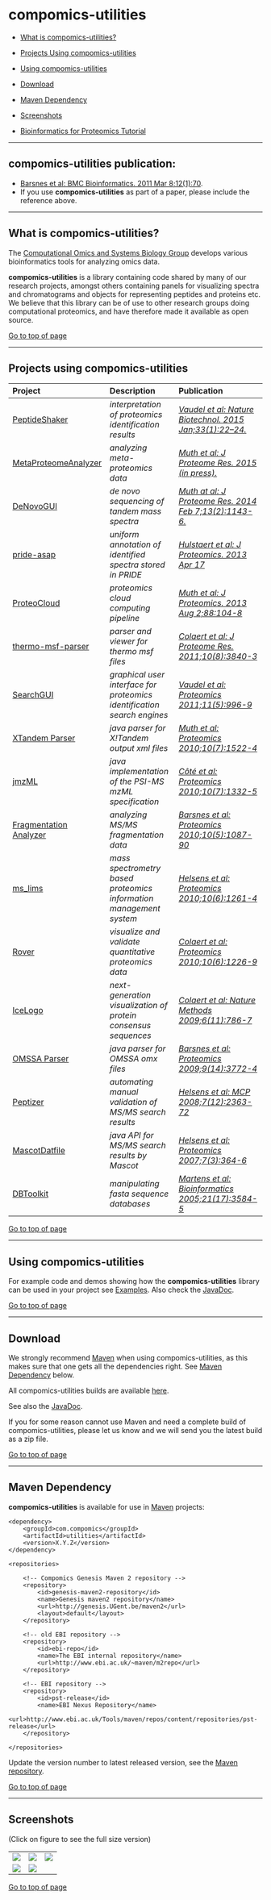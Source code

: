 # compomics-utilities #

  * [What is compomics-utilities?](#what-is-compomics-utilities?)
  * [Projects Using compomics-utilities](#projects-using-compomics-utilities)
  * [Using compomics-utilities](#using-compomics-utilities)
  * [Download](#download)
  * [Maven Dependency](#maven-dependency)
  * [Screenshots](#screenshots)

  * [Bioinformatics for Proteomics Tutorial](http://compomics.com/bioinformatics-for-proteomics/)

---

## compomics-utilities publication:
  * [Barsnes et al: BMC Bioinformatics. 2011 Mar 8;12(1):70](http://www.ncbi.nlm.nih.gov/pubmed/21385435).
  * If you use **compomics-utilities** as part of a paper, please include the reference above.

---

## What is compomics-utilities? ##

The [Computational Omics and Systems Biology Group](http://www.compomics.com) develops various bioinformatics tools for analyzing omics data.

**compomics-utilities** is a library containing code shared by many of our research projects, amongst others containing panels for visualizing spectra and chromatograms and objects for representing peptides and proteins etc. We believe that this library can be of use to other research groups doing computational proteomics, and have therefore made it available as open source.

[Go to top of page](#compomics-utilities)

---

## Projects using compomics-utilities ##

| **Project** | **Description** | **Publication** |
|:------------|:----------------|:----------------|
| [PeptideShaker](http://compomics.github.io/projects/peptide-shaker.html) | _interpretation of proteomics identification results_|_[Vaudel et al: Nature Biotechnol. 2015 Jan;33(1):22–24.](http://www.nature.com/nbt/journal/v33/n1/full/nbt.3109.html)_|
| [MetaProteomeAnalyzer](http://code.google.com/p/meta-proteome-analyzer) | _analyzing meta-proteomics data_|_[Muth et al: J Proteome Res. 2015 (in press).](http://www.ncbi.nlm.nih.gov/pubmed/25660940)_|
| [DeNovoGUI](http://compomics.github.io/projects/denovogui.html) | _de novo sequencing of tandem mass spectra_|_[Muth at al: J Proteome Res. 2014 Feb 7;13(2):1143-6.](http://www.ncbi.nlm.nih.gov/pubmed/24295440)_|
| [pride-asap](http://compomics.github.io/projects/pride-asa-pipeline.html) | _uniform annotation of identified spectra stored in PRIDE_|_[Hulstaert et al: J Proteomics. 2013 Apr 17](http://www.ncbi.nlm.nih.gov/pubmed/23603108)_|
| [ProteoCloud](http://proteocloud.googlecode.com) | _proteomics cloud computing pipeline_|_[Muth et al: J Proteomics. 2013 Aug 2;88:104-8](http://www.ncbi.nlm.nih.gov/pubmed/23305951)_|
| [thermo-msf-parser](http://compomics.github.io/projects/thermo-msf-parser.html) | _parser and viewer for thermo msf files_|_[Colaert et al: J Proteome Res. 2011;10(8):3840-3](http://www.ncbi.nlm.nih.gov/pubmed/21714566)_|
| [SearchGUI](http://compomics.github.io/projects/searchgui.html) | _graphical user interface for proteomics identification search engines_|_[Vaudel et al: Proteomics 2011;11(5):996-9](http://www.ncbi.nlm.nih.gov/pubmed/21337703)_|
| [XTandem Parser](http://compomics.github.io/projects/xtandem-parser.html) |_java parser for X!Tandem output xml files_|_[Muth et al: Proteomics 2010;10(7):1522-4](http://www.ncbi.nlm.nih.gov/pubmed/20140905)_|
| [jmzML](http://jmzML.googlecode.com) |_java implementation of the PSI-MS mzML specification_|_[Côté et al: Proteomics 2010;10(7):1332-5](http://www.ncbi.nlm.nih.gov/pubmed/20127693)_|
| [Fragmentation Analyzer](http://compomics.github.io/projects/fragmentation-analyzer.html) | _analyzing MS/MS fragmentation data_|_[Barsnes et al: Proteomics 2010;10(5):1087-90](http://www.ncbi.nlm.nih.gov/pubmed/20049869)_|
| [ms\_lims](http://compomics.github.io/projects/ms-lims.html) | _mass spectrometry based proteomics information management system_|_[Helsens et al: Proteomics 2010;10(6):1261-4](http://www.ncbi.nlm.nih.gov/pubmed/20058248)_|
| [Rover](https://github.com/compomics/compomics-rover) | _visualize and validate quantitative proteomics data_|_[Colaert et al: Proteomics 2010;10(6):1226-9](http://www.ncbi.nlm.nih.gov/pubmed/20058247)_|
| [IceLogo](http://compomics.github.io/projects/icelogo.html) | _next-generation visualization of protein consensus sequences_|_[Colaert et al: Nature Methods 2009;6(11):786-7](http://www.ncbi.nlm.nih.gov/pubmed/19876014)_|
| [OMSSA Parser](http://compomics.github.io/projects/omssa-parser.html) | _java parser for OMSSA omx files_|_[Barsnes et al: Proteomics 2009;9(14):3772-4](http://www3.interscience.wiley.com/journal/122524294/abstract)_|
| [Peptizer](https://github.com/compomics/peptizer) | _automating manual validation of MS/MS search results_|_[Helsens et al: MCP 2008;7(12):2363-72](http://www.ncbi.nlm.nih.gov/pubmed/18667410)_|
| [MascotDatfile](http://compomics.github.io/projects/mascotdatfile.html) | _java API for MS/MS search results by Mascot_|_[Helsens et al: Proteomics 2007;7(3):364-6](http://www.ncbi.nlm.nih.gov/pubmed/17203510)_|
| [DBToolkit](https://github.com/compomics/dbtoolkit) | _manipulating fasta sequence databases_|_[Martens et al: Bioinformatics 2005;21(17):3584-5](http://www.ncbi.nlm.nih.gov/pubmed/16030071)_|

[Go to top of page](#compomics-utilities)

---

## Using compomics-utilities ##

For example code and demos showing how the **compomics-utilities** library can be used in your project see [Examples](https://github.com/compomics/compomics-utilities/wiki/Examples). Also check the [JavaDoc](http://genesis.ugent.be/maven2/com/compomics/utilities/javadoc/).

[Go to top of page](#compomics-utilities)

---

## Download ##

We strongly recommend [Maven](http://maven.apache.org) when using compomics-utilities, as this makes sure that one gets all the dependencies right. See [Maven Dependency](#Maven_Dependency.md) below.

All compomics-utilities builds are available [here](http://genesis.ugent.be/maven2/com/compomics/utilities/).

See also the [JavaDoc](http://genesis.ugent.be/maven2/com/compomics/utilities/javadoc/).

If you for some reason cannot use Maven and need a complete build of compomics-utilities, please let us know and we will send you the latest build as a zip file.

[Go to top of page](#compomics-utilities)

---

## Maven Dependency ##

**compomics-utilities** is available for use in [Maven](http://maven.apache.org) projects:

```
<dependency>
    <groupId>com.compomics</groupId>
    <artifactId>utilities</artifactId>
    <version>X.Y.Z</version>
</dependency>
```

```
<repositories>

    <!-- Compomics Genesis Maven 2 repository -->
    <repository>
        <id>genesis-maven2-repository</id>
        <name>Genesis maven2 repository</name>
        <url>http://genesis.UGent.be/maven2</url>
        <layout>default</layout>
    </repository>

    <!-- old EBI repository -->
    <repository>
        <id>ebi-repo</id> 
        <name>The EBI internal repository</name>
        <url>http://www.ebi.ac.uk/~maven/m2repo</url>
    </repository>

    <!-- EBI repository -->
    <repository>
        <id>pst-release</id>
        <name>EBI Nexus Repository</name>
        <url>http://www.ebi.ac.uk/Tools/maven/repos/content/repositories/pst-release</url>
    </repository>
    
</repositories>
```

Update the version number to latest released version, see the [Maven repository](http://genesis.ugent.be/maven2/com/compomics/utilities/).

[Go to top of page](#compomics-utilities)

---

## Screenshots ##

(Click on figure to see the full size version)

|  |  |  |
|:--:|:--:|:--:|
| [![](https://github.com/compomics/compomics-utilities/wiki/images/WellcomePanel_small.png)](https://github.com/compomics/compomics-utilities/wiki/images/WellcomePanel.png) | [![](https://github.com/compomics/compomics-utilities/wiki/images/SpectrumPanel_small.png)](https://github.com/compomics/compomics-utilities/wiki/images/SpectrumPanel.png) | [![](https://github.com/compomics/compomics-utilities/wiki/images/ChromatogramPanel_small.png)](https://github.com/compomics/compomics-utilities/wiki/images/ChromatogramPanel.png) |
| [![](https://github.com/compomics/compomics-utilities/wiki/images/IsotopicDistributionPanel_small.png)](https://github.com/compomics/compomics-utilities/wiki/images/IsotopicDistributionPanel.png) | [![](https://github.com/compomics/compomics-utilities/wiki/images/InSilicoDigestionPanel_small.png)](https://github.com/compomics/compomics-utilities/wiki/images/InSilicoDigestionPanel.png) | |

[Go to top of page](#compomics-utilities)
